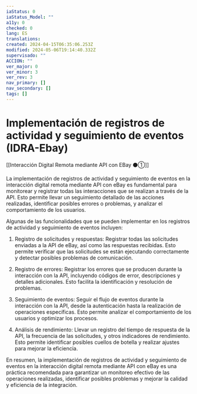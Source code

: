 ```yaml
---
iaStatus: 0
iaStatus_Model: ""
a11y: 0
checked: 0
lang: ES
translations: 
created: 2024-04-15T06:35:06.253Z
modified: 2024-05-06T19:14:40.332Z
supervisado: ""
ACCION: ""
ver_major: 0
ver_minor: 3
ver_rev: 3
nav_primary: []
nav_secondary: []
tags: []
---
```

# Implementación de registros de actividad y seguimiento de eventos (IDRA-Ebay)

[[Interacción Digital Remota mediante API con EBay ⚫①]]

La implementación de registros de actividad y seguimiento de eventos en la interacción digital remota mediante API con eBay es fundamental para monitorear y registrar todas las interacciones que se realizan a través de la API. Esto permite llevar un seguimiento detallado de las acciones realizadas, identificar posibles errores o problemas, y analizar el comportamiento de los usuarios.

Algunas de las funcionalidades que se pueden implementar en los registros de actividad y seguimiento de eventos incluyen:

1. Registro de solicitudes y respuestas: Registrar todas las solicitudes enviadas a la API de eBay, así como las respuestas recibidas. Esto permite verificar que las solicitudes se están ejecutando correctamente y detectar posibles problemas de comunicación.

2. Registro de errores: Registrar los errores que se producen durante la interacción con la API, incluyendo códigos de error, descripciones y detalles adicionales. Esto facilita la identificación y resolución de problemas.

3. Seguimiento de eventos: Seguir el flujo de eventos durante la interacción con la API, desde la autenticación hasta la realización de operaciones específicas. Esto permite analizar el comportamiento de los usuarios y optimizar los procesos.

4. Análisis de rendimiento: Llevar un registro del tiempo de respuesta de la API, la frecuencia de las solicitudes, y otros indicadores de rendimiento. Esto permite identificar posibles cuellos de botella y realizar ajustes para mejorar la eficiencia.

En resumen, la implementación de registros de actividad y seguimiento de eventos en la interacción digital remota mediante API con eBay es una práctica recomendada para garantizar un monitoreo efectivo de las operaciones realizadas, identificar posibles problemas y mejorar la calidad y eficiencia de la integración.
